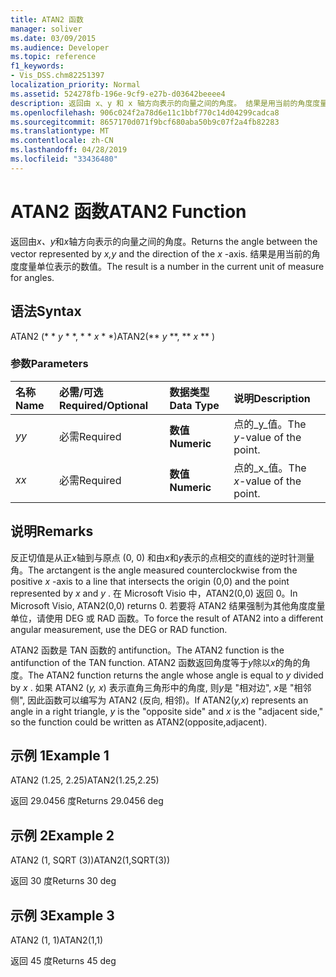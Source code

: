 ```yaml
---
title: ATAN2 函数
manager: soliver
ms.date: 03/09/2015
ms.audience: Developer
ms.topic: reference
f1_keywords:
- Vis_DSS.chm82251397
localization_priority: Normal
ms.assetid: 524278fb-196e-9cf9-e27b-d03642beeee4
description: 返回由 x、y 和 x 轴方向表示的向量之间的角度。 结果是用当前的角度度量单位表示的数值。
ms.openlocfilehash: 906c024f2a78d6e11c1bbf770c14d04299cadca8
ms.sourcegitcommit: 8657170d071f9bcf680aba50b9c07f2a4fb82283
ms.translationtype: MT
ms.contentlocale: zh-CN
ms.lasthandoff: 04/28/2019
ms.locfileid: "33436480"
---
```

# <a name="atan2-function"></a><span data-ttu-id="1a36f-104">ATAN2 函数</span><span class="sxs-lookup"><span data-stu-id="1a36f-104">ATAN2 Function</span></span>

<span data-ttu-id="1a36f-105">返回由*x、y*和*x*轴方向表示的向量之间的角度。</span><span class="sxs-lookup"><span data-stu-id="1a36f-105">Returns the angle between the vector represented by  *x,y*  and the direction of the  *x*  -axis.</span></span> <span data-ttu-id="1a36f-106">结果是用当前的角度度量单位表示的数值。</span><span class="sxs-lookup"><span data-stu-id="1a36f-106">The result is a number in the current unit of measure for angles.</span></span> 
  
## <a name="syntax"></a><span data-ttu-id="1a36f-107">语法</span><span class="sxs-lookup"><span data-stu-id="1a36f-107">Syntax</span></span>

<span data-ttu-id="1a36f-108">ATAN2 (\* \* *y* \* \*, \* \* *x* \* \*)</span><span class="sxs-lookup"><span data-stu-id="1a36f-108">ATAN2(\*\* *y* \*\*, \*\* *x* \*\* )</span></span> 
  
### <a name="parameters"></a><span data-ttu-id="1a36f-109">参数</span><span class="sxs-lookup"><span data-stu-id="1a36f-109">Parameters</span></span>

|<span data-ttu-id="1a36f-110">**名称**</span><span class="sxs-lookup"><span data-stu-id="1a36f-110">**Name**</span></span>|<span data-ttu-id="1a36f-111">**必需/可选**</span><span class="sxs-lookup"><span data-stu-id="1a36f-111">**Required/Optional**</span></span>|<span data-ttu-id="1a36f-112">**数据类型**</span><span class="sxs-lookup"><span data-stu-id="1a36f-112">**Data Type**</span></span>|<span data-ttu-id="1a36f-113">**说明**</span><span class="sxs-lookup"><span data-stu-id="1a36f-113">**Description**</span></span>|
|:-----|:-----|:-----|:-----|
| <span data-ttu-id="1a36f-114">_y_</span><span class="sxs-lookup"><span data-stu-id="1a36f-114">_y_</span></span> <br/> |<span data-ttu-id="1a36f-115">必需</span><span class="sxs-lookup"><span data-stu-id="1a36f-115">Required</span></span>  <br/> |<span data-ttu-id="1a36f-116">**数值**</span><span class="sxs-lookup"><span data-stu-id="1a36f-116">**Numeric**</span></span> <br/> |<span data-ttu-id="1a36f-117">点的_y_值。</span><span class="sxs-lookup"><span data-stu-id="1a36f-117">The  _y_-value of the point.</span></span>  <br/> |
| <span data-ttu-id="1a36f-118">_x_</span><span class="sxs-lookup"><span data-stu-id="1a36f-118">_x_</span></span> <br/> |<span data-ttu-id="1a36f-119">必需</span><span class="sxs-lookup"><span data-stu-id="1a36f-119">Required</span></span>  <br/> |<span data-ttu-id="1a36f-120">**数值**</span><span class="sxs-lookup"><span data-stu-id="1a36f-120">**Numeric**</span></span> <br/> |<span data-ttu-id="1a36f-121">点的_x_值。</span><span class="sxs-lookup"><span data-stu-id="1a36f-121">The  _x_-value of the point.</span></span>  <br/> |
   
## <a name="remarks"></a><span data-ttu-id="1a36f-122">说明</span><span class="sxs-lookup"><span data-stu-id="1a36f-122">Remarks</span></span>

<span data-ttu-id="1a36f-123">反正切值是从正*x*轴到与原点 (0, 0) 和由*x*和*y*表示的点相交的直线的逆时针测量角。</span><span class="sxs-lookup"><span data-stu-id="1a36f-123">The arctangent is the angle measured counterclockwise from the positive  *x*  -axis to a line that intersects the origin (0,0) and the point represented by  *x*  and  *y*  .</span></span> <span data-ttu-id="1a36f-124">在 Microsoft Visio 中，ATAN2(0,0) 返回 0。</span><span class="sxs-lookup"><span data-stu-id="1a36f-124">In Microsoft Visio, ATAN2(0,0) returns 0.</span></span> <span data-ttu-id="1a36f-125">若要将 ATAN2 结果强制为其他角度度量单位，请使用 DEG 或 RAD 函数。</span><span class="sxs-lookup"><span data-stu-id="1a36f-125">To force the result of ATAN2 into a different angular measurement, use the DEG or RAD function.</span></span> 
  
<span data-ttu-id="1a36f-126">ATAN2 函数是 TAN 函数的 antifunction。</span><span class="sxs-lookup"><span data-stu-id="1a36f-126">The ATAN2 function is the antifunction of the TAN function.</span></span> <span data-ttu-id="1a36f-127">ATAN2 函数返回角度等于*y*除以*x*的角的角度。</span><span class="sxs-lookup"><span data-stu-id="1a36f-127">The ATAN2 function returns the angle whose angle is equal to  *y*  divided by  *x*  .</span></span> <span data-ttu-id="1a36f-128">如果 ATAN2 (*y, x*) 表示直角三角形中的角度, 则*y*是 "相对边", *x*是 "相邻侧", 因此函数可以编写为 ATAN2 (反向, 相邻)。</span><span class="sxs-lookup"><span data-stu-id="1a36f-128">If ATAN2(*y,x*) represents an angle in a right triangle,  *y*  is the "opposite side" and  *x*  is the "adjacent side," so the function could be written as ATAN2(opposite,adjacent).</span></span> 
  
## <a name="example-1"></a><span data-ttu-id="1a36f-129">示例 1</span><span class="sxs-lookup"><span data-stu-id="1a36f-129">Example 1</span></span>

<span data-ttu-id="1a36f-130">ATAN2 (1.25, 2.25)</span><span class="sxs-lookup"><span data-stu-id="1a36f-130">ATAN2(1.25,2.25)</span></span>
  
<span data-ttu-id="1a36f-131">返回 29.0456 度</span><span class="sxs-lookup"><span data-stu-id="1a36f-131">Returns 29.0456 deg</span></span>
  
## <a name="example-2"></a><span data-ttu-id="1a36f-132">示例 2</span><span class="sxs-lookup"><span data-stu-id="1a36f-132">Example 2</span></span>

<span data-ttu-id="1a36f-133">ATAN2 (1, SQRT (3))</span><span class="sxs-lookup"><span data-stu-id="1a36f-133">ATAN2(1,SQRT(3))</span></span>
  
<span data-ttu-id="1a36f-134">返回 30 度</span><span class="sxs-lookup"><span data-stu-id="1a36f-134">Returns 30 deg</span></span>
  
## <a name="example-3"></a><span data-ttu-id="1a36f-135">示例 3</span><span class="sxs-lookup"><span data-stu-id="1a36f-135">Example 3</span></span>

<span data-ttu-id="1a36f-136">ATAN2 (1, 1)</span><span class="sxs-lookup"><span data-stu-id="1a36f-136">ATAN2(1,1)</span></span>
  
<span data-ttu-id="1a36f-137">返回 45 度</span><span class="sxs-lookup"><span data-stu-id="1a36f-137">Returns 45 deg</span></span>
  

